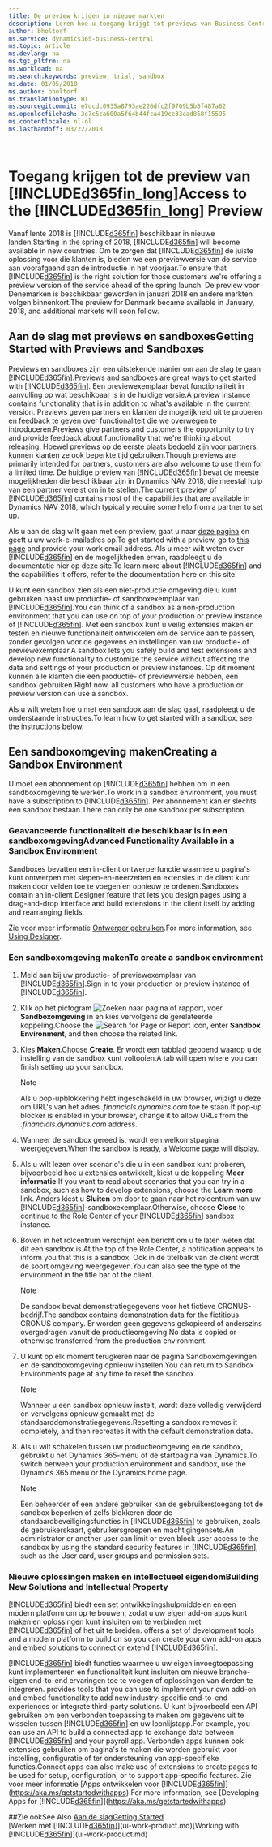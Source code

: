 ```yaml
---
title: De preview krijgen in nieuwe markten
description: Leren hoe u toegang krijgt tot previews van Business Central.
author: bholtorf
ms.service: dynamics365-business-central
ms.topic: article
ms.devlang: na
ms.tgt_pltfrm: na
ms.workload: na
ms.search.keywords: preview, trial, sandbox
ms.date: 01/05/2018
ms.author: bholtorf
ms.translationtype: HT
ms.sourcegitcommit: e7dcdc0935a8793ae226dfc2f9709b5b8f487a62
ms.openlocfilehash: 3e7c5ca600a5f64b44fca419ce33cad868f15595
ms.contentlocale: nl-nl
ms.lasthandoff: 03/22/2018

---
```

# <a name="access-to-the-included365finlongincludesd365finlongmdmd-preview"></a><span data-ttu-id="2b844-103">Toegang krijgen tot de preview van [!INCLUDE[d365fin_long](includes/d365fin_long_md.md)]</span><span class="sxs-lookup"><span data-stu-id="2b844-103">Access to the [!INCLUDE[d365fin_long](includes/d365fin_long_md.md)] Preview</span></span>
<span data-ttu-id="2b844-104">Vanaf lente 2018 is [!INCLUDE[d365fin](includes/d365fin_md.md)] beschikbaar in nieuwe landen.</span><span class="sxs-lookup"><span data-stu-id="2b844-104">Starting in the spring of 2018, [!INCLUDE[d365fin](includes/d365fin_md.md)] will become available in new countries.</span></span> <span data-ttu-id="2b844-105">Om te zorgen dat [!INCLUDE[d365fin](includes/d365fin_md.md)] de juiste oplossing voor die klanten is, bieden we een previewversie van de service aan voorafgaand aan de introductie in het voorjaar.</span><span class="sxs-lookup"><span data-stu-id="2b844-105">To ensure that [!INCLUDE[d365fin](includes/d365fin_md.md)] is the right solution for those customers we're offering a preview version of the service ahead of the spring launch.</span></span> <span data-ttu-id="2b844-106">De preview voor Denemarken is beschikbaar geworden in januari 2018 en andere markten volgen binnenkort.</span><span class="sxs-lookup"><span data-stu-id="2b844-106">The preview for Denmark became available in January, 2018, and additional markets will soon follow.</span></span>  

## <a name="getting-started-with-previews-and-sandboxes"></a><span data-ttu-id="2b844-107">Aan de slag met previews en sandboxes</span><span class="sxs-lookup"><span data-stu-id="2b844-107">Getting Started with Previews and Sandboxes</span></span>
<span data-ttu-id="2b844-108">Previews en sandboxes zijn een uitstekende manier om aan de slag te gaan [!INCLUDE[d365fin](includes/d365fin_md.md)].</span><span class="sxs-lookup"><span data-stu-id="2b844-108">Previews and sandboxes are great ways to get started with [!INCLUDE[d365fin](includes/d365fin_md.md)].</span></span> <span data-ttu-id="2b844-109">Een previewexemplaar bevat functionaliteit in aanvulling op wat beschikbaar is in de huidige versie.</span><span class="sxs-lookup"><span data-stu-id="2b844-109">A preview instance contains functionality that is in addition to what's available in the current version.</span></span> <span data-ttu-id="2b844-110">Previews geven partners en klanten de mogelijkheid uit te proberen en feedback te geven over functionaliteit die we overwegen te introduceren.</span><span class="sxs-lookup"><span data-stu-id="2b844-110">Previews give partners and customers the opportunity to try and provide feedback about functionality that we're thinking about releasing.</span></span> <span data-ttu-id="2b844-111">Hoewel previews op de eerste plaats bedoeld zijn voor partners, kunnen klanten ze ook beperkte tijd gebruiken.</span><span class="sxs-lookup"><span data-stu-id="2b844-111">Though previews are primarily intended for partners, customers are also welcome to use them for a limited time.</span></span> <span data-ttu-id="2b844-112">De huidige preview van [!INCLUDE[d365fin](includes/d365fin_md.md)] bevat de meeste mogelijkheden die beschikbaar zijn in Dynamics NAV 2018, die meestal hulp van een partner vereist om in te stellen.</span><span class="sxs-lookup"><span data-stu-id="2b844-112">The current preview of [!INCLUDE[d365fin](includes/d365fin_md.md)] contains most of the capabilities that are available in Dynamics NAV 2018, which typically require some help from a partner to set up.</span></span>

<span data-ttu-id="2b844-113">Als u aan de slag wilt gaan met een preview, gaat u naar [deze pagina](https://go.microsoft.com/fwlink/?linkid=866045) en geeft u uw werk-e-mailadres op.</span><span class="sxs-lookup"><span data-stu-id="2b844-113">To get started with a preview, go to [this page](https://go.microsoft.com/fwlink/?linkid=866045) and provide your work email address.</span></span> <span data-ttu-id="2b844-114">Als u meer wilt weten over [!INCLUDE[d365fin](includes/d365fin_md.md)] en de mogelijkheden ervan, raadpleegt u de documentatie hier op deze site.</span><span class="sxs-lookup"><span data-stu-id="2b844-114">To learn more about [!INCLUDE[d365fin](includes/d365fin_md.md)] and the capabilities it offers, refer to the documentation here on this site.</span></span>

<span data-ttu-id="2b844-115">U kunt een sandbox zien als een niet-productie omgeving die u kunt gebruiken naast uw productie- of sandboxexemplaar van [!INCLUDE[d365fin](includes/d365fin_md.md)].</span><span class="sxs-lookup"><span data-stu-id="2b844-115">You can think of a sandbox as a non-production environment that you can use on top of your production or preview instance of [!INCLUDE[d365fin](includes/d365fin_md.md)].</span></span> <span data-ttu-id="2b844-116">Met een sandbox kunt u veilig extensies maken en testen en nieuwe functionaliteit ontwikkelen om de service aan te passen, zonder gevolgen voor de gegevens en instellingen van uw productie- of previewexemplaar.</span><span class="sxs-lookup"><span data-stu-id="2b844-116">A sandbox lets you safely build and test extensions and develop new functionality to customize the service without affecting the data and settings of your production or preview instances.</span></span> <span data-ttu-id="2b844-117">Op dit moment kunnen alle klanten die een productie- of previewversie hebben, een sandbox gebruiken.</span><span class="sxs-lookup"><span data-stu-id="2b844-117">Right now, all customers who have a production or preview version can use a sandbox.</span></span>

<span data-ttu-id="2b844-118">Als u wilt weten hoe u met een sandbox aan de slag gaat, raadpleegt u de onderstaande instructies.</span><span class="sxs-lookup"><span data-stu-id="2b844-118">To learn how to get started with a sandbox, see the instructions below.</span></span>

## <a name="creating-a-sandbox-environment"></a><span data-ttu-id="2b844-119">Een sandboxomgeving maken</span><span class="sxs-lookup"><span data-stu-id="2b844-119">Creating a Sandbox Environment</span></span>
<span data-ttu-id="2b844-120">U moet een abonnement op [!INCLUDE[d365fin](includes/d365fin_md.md)] hebben om in een sandboxomgeving te werken.</span><span class="sxs-lookup"><span data-stu-id="2b844-120">To work in a sandbox environment, you must have a subscription to [!INCLUDE[d365fin](includes/d365fin_md.md)].</span></span> <span data-ttu-id="2b844-121">Per abonnement kan er slechts één sandbox bestaan.</span><span class="sxs-lookup"><span data-stu-id="2b844-121">There can only be one sandbox per subscription.</span></span>

### <a name="advanced-functionality-available-in-a-sandbox-environment"></a><span data-ttu-id="2b844-122">Geavanceerde functionaliteit die beschikbaar is in een sandboxomgeving</span><span class="sxs-lookup"><span data-stu-id="2b844-122">Advanced Functionality Available in a Sandbox Environment</span></span>
<span data-ttu-id="2b844-123">Sandboxes bevatten een in-client ontwerperfunctie waarmee u pagina's kunt ontwerpen met slepen-en-neerzetten en extensies in de client kunt maken door velden toe te voegen en opnieuw te ordenen.</span><span class="sxs-lookup"><span data-stu-id="2b844-123">Sandboxes contain an in-client Designer feature that lets you design pages using a drag-and-drop interface and build extensions in the client itself by adding and rearranging fields.</span></span>

<span data-ttu-id="2b844-124">Zie voor meer informatie [Ontwerper gebruiken](https://docs.microsoft.com/en-us/dynamics-nav/developer/devenv-inclient-designer).</span><span class="sxs-lookup"><span data-stu-id="2b844-124">For more information, see [Using Designer](https://docs.microsoft.com/en-us/dynamics-nav/developer/devenv-inclient-designer).</span></span>

### <a name="to-create-a-sandbox-environment"></a><span data-ttu-id="2b844-125">Een sandboxomgeving maken</span><span class="sxs-lookup"><span data-stu-id="2b844-125">To create a sandbox environment</span></span>
1.  <span data-ttu-id="2b844-126">Meld aan bij uw productie- of previewexemplaar van [!INCLUDE[d365fin](includes/d365fin_md.md)].</span><span class="sxs-lookup"><span data-stu-id="2b844-126">Sign in to your production or preview instance of [!INCLUDE[d365fin](includes/d365fin_md.md)].</span></span>  
2.  <span data-ttu-id="2b844-127">Klik op het pictogram ![Zoeken naar pagina of rapport](media/ui-search/search_small.png "pictogram Zoeken naar pagina of rapport"), voer **Sandboxomgeving** in en kies vervolgens de gerelateerde koppeling.</span><span class="sxs-lookup"><span data-stu-id="2b844-127">Choose the ![Search for Page or Report](media/ui-search/search_small.png "Search for Page or Report icon") icon, enter **Sandbox Environment**, and then choose the related link.</span></span>
3.  <span data-ttu-id="2b844-128">Kies **Maken**.</span><span class="sxs-lookup"><span data-stu-id="2b844-128">Choose **Create**.</span></span> <span data-ttu-id="2b844-129">Er wordt een tabblad geopend waarop u de instelling van de sandbox kunt voltooien.</span><span class="sxs-lookup"><span data-stu-id="2b844-129">A tab will open where you can finish setting up your sandbox.</span></span>

    > [!Note]
    > <span data-ttu-id="2b844-130">Als u pop-upblokkering hebt ingeschakeld in uw browser, wijzigt u deze om URL's van het adres *.financials.dynamics.com* toe te staan.</span><span class="sxs-lookup"><span data-stu-id="2b844-130">If pop-up blocker is enabled in your browser, change it to allow URLs from the *.financials.dynamics.com* address.</span></span>  

4.  <span data-ttu-id="2b844-131">Wanneer de sandbox gereed is, wordt een welkomstpagina weergegeven.</span><span class="sxs-lookup"><span data-stu-id="2b844-131">When the sandbox is ready, a Welcome page will display.</span></span>  
5.  <span data-ttu-id="2b844-132">Als u wilt lezen over scenario's die u in een sandbox kunt proberen, bijvoorbeeld hoe u extensies ontwikkelt, kiest u de koppeling **Meer informatie**.</span><span class="sxs-lookup"><span data-stu-id="2b844-132">If you want to read about scenarios that you can try in a sandbox, such as how to develop extensions, choose the **Learn more** link.</span></span> <span data-ttu-id="2b844-133">Anders kiest u **Sluiten** om door te gaan naar het rolcentrum van uw [!INCLUDE[d365fin](includes/d365fin_md.md)]-sandboxexemplaar.</span><span class="sxs-lookup"><span data-stu-id="2b844-133">Otherwise, choose **Close** to continue to the Role Center of your [!INCLUDE[d365fin](includes/d365fin_md.md)] sandbox instance.</span></span>  
6.  <span data-ttu-id="2b844-134">Boven in het rolcentrum verschijnt een bericht om u te laten weten dat dit een sandbox is.</span><span class="sxs-lookup"><span data-stu-id="2b844-134">At the top of the Role Center, a notification appears to inform you that this is a sandbox.</span></span> <span data-ttu-id="2b844-135">Ook in de titelbalk van de client wordt de soort omgeving weergegeven.</span><span class="sxs-lookup"><span data-stu-id="2b844-135">You can also see the type of the environment in the title bar of the client.</span></span>

    > [!Note]
    > <span data-ttu-id="2b844-136">De sandbox bevat demonstratiegegevens voor het fictieve CRONUS-bedrijf.</span><span class="sxs-lookup"><span data-stu-id="2b844-136">The sandbox contains demonstration data for the fictitious CRONUS company.</span></span> <span data-ttu-id="2b844-137">Er worden geen gegevens gekopieerd of anderszins overgedragen vanuit de productieomgeving.</span><span class="sxs-lookup"><span data-stu-id="2b844-137">No data is copied or otherwise transferred from the production environment.</span></span>  

7.  <span data-ttu-id="2b844-138">U kunt op elk moment terugkeren naar de pagina Sandboxomgevingen en de sandboxomgeving opnieuw instellen.</span><span class="sxs-lookup"><span data-stu-id="2b844-138">You can return to Sandbox Environments page at any time to reset the sandbox.</span></span>

    > [!Note]
    > <span data-ttu-id="2b844-139">Wanneer u een sandbox opnieuw instelt, wordt deze volledig verwijderd en vervolgens opnieuw gemaakt met de standaarddemonstratiegegevens.</span><span class="sxs-lookup"><span data-stu-id="2b844-139">Resetting a sandbox removes it completely, and then recreates it with the default demonstration data.</span></span>  

8.  <span data-ttu-id="2b844-140">Als u wilt schakelen tussen uw productieomgeving en de sandbox, gebruikt u het Dynamics 365-menu of de startpagina van Dynamics.</span><span class="sxs-lookup"><span data-stu-id="2b844-140">To switch between your production environment and sandbox, use the Dynamics 365 menu or the Dynamics home page.</span></span>

    > [!Note]
    > <span data-ttu-id="2b844-141">Een beheerder of een andere gebruiker kan de gebruikerstoegang tot de sandbox beperken of zelfs blokkeren door de standaardbeveiligingsfuncties in [!INCLUDE[d365fin](includes/d365fin_md.md)] te gebruiken, zoals de gebruikerskaart, gebruikersgroepen en machtigingensets.</span><span class="sxs-lookup"><span data-stu-id="2b844-141">An administrator or another user can limit or even block user access to the sandbox by using the standard security features in [!INCLUDE[d365fin](includes/d365fin_md.md)], such as the User card, user groups and permission sets.</span></span>  

### <a name="building-new-solutions-and-intellectual-property"></a><span data-ttu-id="2b844-142">Nieuwe oplossingen maken en intellectueel eigendom</span><span class="sxs-lookup"><span data-stu-id="2b844-142">Building New Solutions and Intellectual Property</span></span>
[!INCLUDE[d365fin](includes/d365fin_md.md)]<span data-ttu-id="2b844-143"> biedt een set ontwikkelingshulpmiddelen en een modern platform om op te bouwen, zodat u uw eigen add-on apps kunt maken en oplossingen kunt insluiten om te verbinden met [!INCLUDE[d365fin](includes/d365fin_md.md)] of het uit te breiden.</span><span class="sxs-lookup"><span data-stu-id="2b844-143"> offers a set of development tools and a modern platform to build on so you can create your own add-on apps and embed solutions to connect or extend [!INCLUDE[d365fin](includes/d365fin_md.md)].</span></span>

[!INCLUDE[d365fin](includes/d365fin_md.md)]<span data-ttu-id="2b844-144"> biedt functies waarmee u uw eigen invoegtoepassing kunt implementeren en functionaliteit kunt insluiten om nieuwe branche-eigen end-to-end ervaringen toe te voegen of oplossingen van derden te integreren.</span><span class="sxs-lookup"><span data-stu-id="2b844-144"> provides tools that you can use to implement your own add-on and embed functionality to add new industry-specific end-to-end experiences or integrate third-party solutions.</span></span> <span data-ttu-id="2b844-145">U kunt bijvoorbeeld een API gebruiken om een verbonden toepassing te maken om gegevens uit te wisselen tussen [!INCLUDE[d365fin](includes/d365fin_md.md)] en uw loonlijstapp.</span><span class="sxs-lookup"><span data-stu-id="2b844-145">For example, you can use an API to build a connected app to exchange data between [!INCLUDE[d365fin](includes/d365fin_md.md)] and your payroll app.</span></span> <span data-ttu-id="2b844-146">Verbonden apps kunnen ook extensies gebruiken om pagina's te maken die worden gebruikt voor instelling, configuratie of ter ondersteuning van app-specifieke functies.</span><span class="sxs-lookup"><span data-stu-id="2b844-146">Connect apps can also make use of extensions to create pages to be used for setup, configuration, or to support app-specific features.</span></span> <span data-ttu-id="2b844-147">Zie voor meer informatie [Apps ontwikkelen voor [!INCLUDE[d365fin](includes/d365fin_md.md)]](https://aka.ms/getstartedwithapps).</span><span class="sxs-lookup"><span data-stu-id="2b844-147">For more information, see [Developing Apps for [!INCLUDE[d365fin](includes/d365fin_md.md)]](https://aka.ms/getstartedwithapps).</span></span>

##<a name="see-also"></a><span data-ttu-id="2b844-148">Zie ook</span><span class="sxs-lookup"><span data-stu-id="2b844-148">See Also</span></span>
[<span data-ttu-id="2b844-149">Aan de slag</span><span class="sxs-lookup"><span data-stu-id="2b844-149">Getting Started</span></span>](product-get-started.md)  
<span data-ttu-id="2b844-150">[Werken met [!INCLUDE[d365fin](includes/d365fin_md.md)]](ui-work-product.md)</span><span class="sxs-lookup"><span data-stu-id="2b844-150">[Working with [!INCLUDE[d365fin](includes/d365fin_md.md)]](ui-work-product.md)</span></span>  

